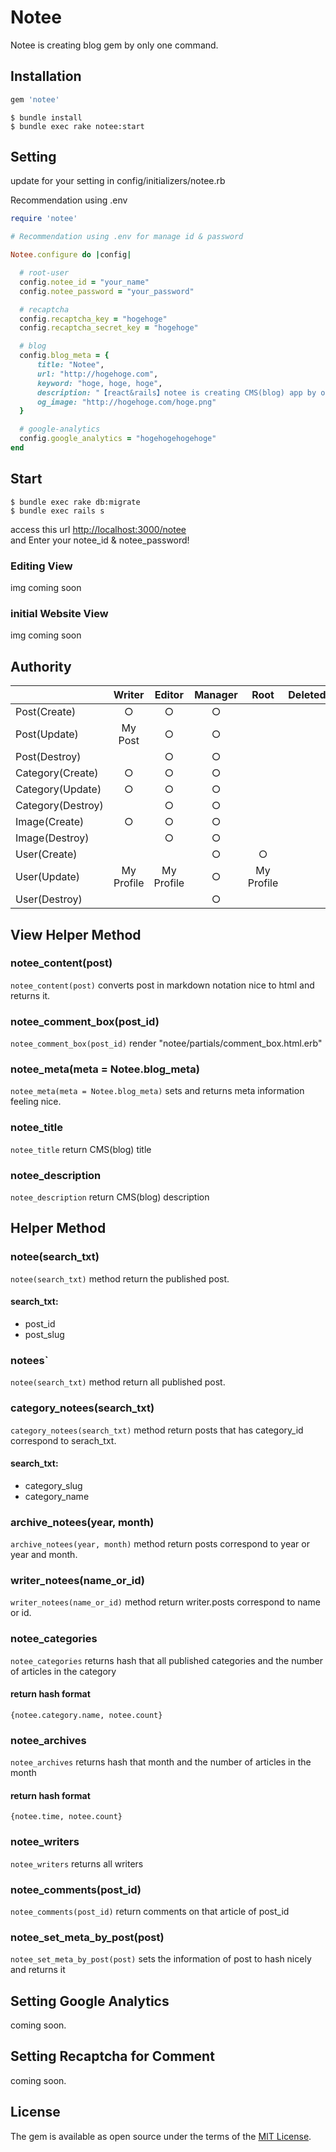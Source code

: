 # Notee

Notee is creating blog gem by only one command.

## Installation

```ruby
gem 'notee'
```
    $ bundle install
    $ bundle exec rake notee:start
    
## Setting

update for your setting in config/initializers/notee.rb

Recommendation using .env

```rb
require 'notee'

# Recommendation using .env for manage id & password

Notee.configure do |config|

  # root-user
  config.notee_id = "your_name"
  config.notee_password = "your_password"

  # recaptcha
  config.recaptcha_key = "hogehoge"
  config.recaptcha_secret_key = "hogehoge"

  # blog
  config.blog_meta = {
      title: "Notee",
      url: "http://hogehoge.com",
      keyword: "hoge, hoge, hoge",
      description: "【react&rails】notee is creating CMS(blog) app by only one command.",
      og_image: "http://hogehoge.com/hoge.png"
  }

  # google-analytics
  config.google_analytics = "hogehogehogehoge"
end

```

## Start

    $ bundle exec rake db:migrate
    $ bundle exec rails s
    
access this url [http://localhost:3000/notee](http://localhost:3000/notee/)  
and Enter your notee_id & notee_password!

### Editing View

img coming soon

### initial Website View

img coming soon

## Authority

|            |Writer      |Editor      |Manager     |Root        |Deleted     | 
|:-----------|:----------:|:----------:|:----------:|:----------:|:----------:|
| Post(Create)       |           ○ |            ○ |           ○ |             ||
| Post(Update)       |     My Post |            ○ |           ○ |             ||
| Post(Destroy)      |             |            ○ |           ○ |             ||
| Category(Create)    |           ○ |            ○ |           ○ |             ||
| Category(Update)    |           ○ |            ○ |           ○ |             ||
| Category(Destroy)   |            |            ○ |           ○ |             ||
| Image(Create)       |           ○ |            ○ |           ○ |             ||
| Image(Destroy)     |             |            ○ |           ○ |             ||
| User(Create)       |             |              |           ○ |           ○ ||
| User(Update)       |  My Profile |   My Profile |           ○ |  My Profile ||
| User(Destroy)      |             |              |           ○ |             ||

## View Helper Method

### notee_content(post)

`notee_content(post)` converts post in markdown notation nice to html and returns it.

### notee_comment_box(post_id)

`notee_comment_box(post_id)` render "notee/partials/comment_box.html.erb"

### notee_meta(meta = Notee.blog_meta)

`notee_meta(meta = Notee.blog_meta)` sets and returns meta information feeling nice.

### notee_title

`notee_title` return CMS(blog) title

### notee_description

`notee_description` return CMS(blog) description

## Helper Method

### notee(search_txt)

`notee(search_txt)` method return the published post.

#### search_txt:

- post_id
- post_slug

### notees`

`notee(search_txt)` method return all published post.

### category_notees(search_txt)

`category_notees(search_txt)` method return posts that has category_id correspond to serach_txt.

#### search_txt:

- category_slug
- category_name

### archive_notees(year, month)

`archive_notees(year, month)` method return posts correspond to year or year and month.

### writer_notees(name_or_id)

`writer_notees(name_or_id)` method return writer.posts correspond to name or id.

### notee_categories

`notee_categories` returns hash that all published categories and the number of articles in the category

#### return hash format

```
{notee.category.name, notee.count}
```

### notee_archives

`notee_archives` returns hash that month and the number of articles in the month

#### return hash format

```
{notee.time, notee.count}
```

### notee_writers

`notee_writers` returns all writers

### notee_comments(post_id)

`notee_comments(post_id)` return comments on that article of post_id

### notee_set_meta_by_post(post)

`notee_set_meta_by_post(post)` sets the information of post to hash nicely and returns it


## Setting Google Analytics

coming soon.

## Setting Recaptcha for Comment

coming soon.


## License

The gem is available as open source under the terms of the [MIT License](http://opensource.org/licenses/MIT).
